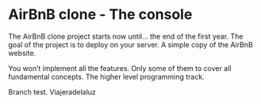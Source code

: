 # AirBnB clone - The console

The AirBnB clone project starts now until… the end of the first year.
The goal of the project is to deploy on your server.
A simple copy of the AirBnB website.

You won’t implement all the features.
Only some of them to cover all fundamental concepts.
The higher level programming track.

Branch test.
Viajeradelaluz
